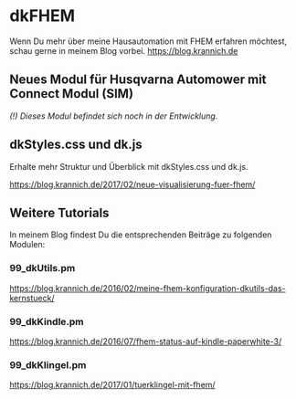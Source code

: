 # dkFHEM

Wenn Du mehr über meine Hausautomation mit FHEM erfahren möchtest, schau gerne in meinem Blog vorbei.
https://blog.krannich.de

## Neues Modul für Husqvarna Automower mit Connect Modul (SIM)
*(!) Dieses Modul befindet sich noch in der Entwicklung.*


## dkStyles.css und dk.js
Erhalte mehr Struktur und  Überblick mit dkStyles.css und dk.js.

https://blog.krannich.de/2017/02/neue-visualisierung-fuer-fhem/


## Weitere Tutorials
In meinem Blog findest Du die entsprechenden Beiträge zu folgenden Modulen:

### 99_dkUtils.pm
https://blog.krannich.de/2016/02/meine-fhem-konfiguration-dkutils-das-kernstueck/

### 99_dkKindle.pm
https://blog.krannich.de/2016/07/fhem-status-auf-kindle-paperwhite-3/

### 99_dkKlingel.pm
https://blog.krannich.de/2017/01/tuerklingel-mit-fhem/
